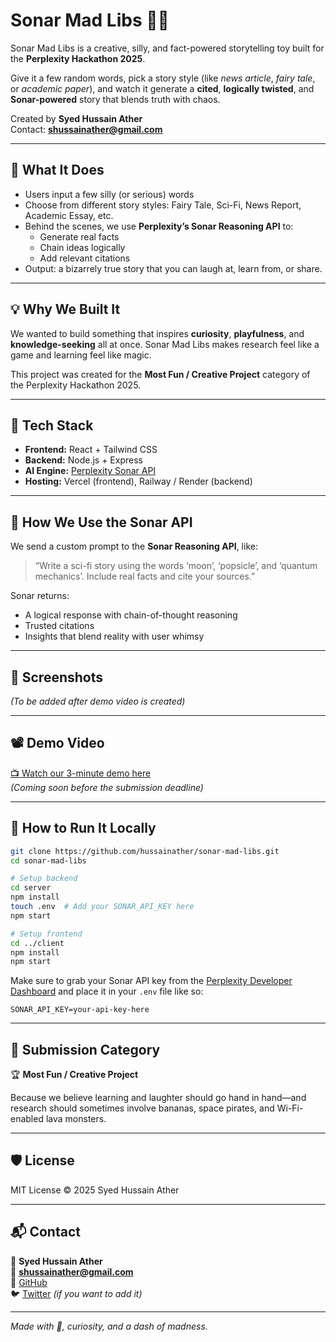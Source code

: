 # Sonar Mad Libs 🎩🧠

Sonar Mad Libs is a creative, silly, and fact-powered storytelling toy built for the **Perplexity Hackathon 2025**.

Give it a few random words, pick a story style (like *news article*, *fairy tale*, or *academic paper*), and watch it generate a **cited**, **logically twisted**, and **Sonar-powered** story that blends truth with chaos.

Created by **Syed Hussain Ather**  
Contact: **shussainather@gmail.com**

---

## 🚀 What It Does

- Users input a few silly (or serious) words
- Choose from different story styles: Fairy Tale, Sci-Fi, News Report, Academic Essay, etc.
- Behind the scenes, we use **Perplexity’s Sonar Reasoning API** to:
  - Generate real facts
  - Chain ideas logically
  - Add relevant citations
- Output: a bizarrely true story that you can laugh at, learn from, or share.

---

## 💡 Why We Built It

We wanted to build something that inspires **curiosity**, **playfulness**, and **knowledge-seeking** all at once. Sonar Mad Libs makes research feel like a game and learning feel like magic.

This project was created for the **Most Fun / Creative Project** category of the Perplexity Hackathon 2025.

---

## 🧠 Tech Stack

- **Frontend:** React + Tailwind CSS
- **Backend:** Node.js + Express
- **AI Engine:** [Perplexity Sonar API](https://docs.perplexity.ai/)
- **Hosting:** Vercel (frontend), Railway / Render (backend)

---

## 🧪 How We Use the Sonar API

We send a custom prompt to the **Sonar Reasoning API**, like:

> “Write a sci-fi story using the words ‘moon’, ‘popsicle’, and ‘quantum mechanics’. Include real facts and cite your sources.”

Sonar returns:
- A logical response with chain-of-thought reasoning
- Trusted citations
- Insights that blend reality with user whimsy

---

## 📸 Screenshots

*(To be added after demo video is created)*

---

## 📽️ Demo Video

[📺 Watch our 3-minute demo here](https://your-demo-link.com)  
*(Coming soon before the submission deadline)*

---

## 📂 How to Run It Locally

```bash
git clone https://github.com/hussainather/sonar-mad-libs.git
cd sonar-mad-libs

# Setup backend
cd server
npm install
touch .env  # Add your SONAR_API_KEY here
npm start

# Setup frontend
cd ../client
npm install
npm start
```

Make sure to grab your Sonar API key from the [Perplexity Developer Dashboard](https://docs.perplexity.ai/) and place it in your `.env` file like so:

```
SONAR_API_KEY=your-api-key-here
```

---

## 🎉 Submission Category

🏆 **Most Fun / Creative Project**

Because we believe learning and laughter should go hand in hand—and research should sometimes involve bananas, space pirates, and Wi-Fi-enabled lava monsters.

---

## 🛡️ License

MIT License © 2025 Syed Hussain Ather

---

## 📬 Contact

👤 **Syed Hussain Ather**  
📧 **shussainather@gmail.com**  
🔗 [GitHub](https://github.com/hussainather)  
🐦 [Twitter](https://twitter.com/yourhandle) *(if you want to add it)*

---

*Made with 💜, curiosity, and a dash of madness.*
